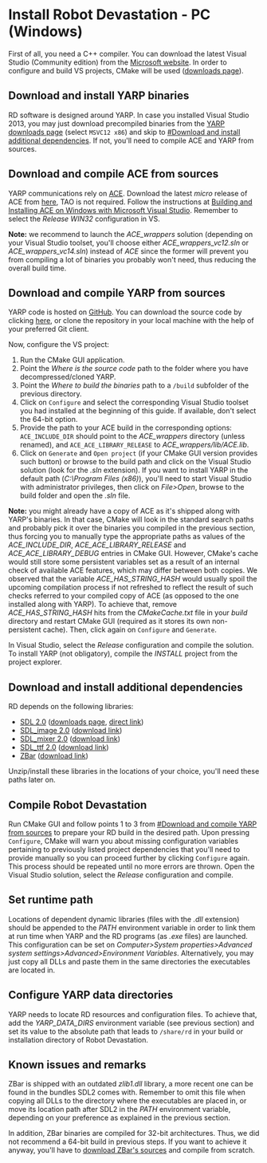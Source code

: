 # Install Robot Devastation - PC (Windows)

First of all, you need a C++ compiler. You can download the latest Visual Studio (Community edition) from the [Microsoft website](https://www.visualstudio.com/downloads/). In order to configure and build VS projects, CMake will be used ([downloads page](https://cmake.org/download/)).

## Download and install YARP binaries

RD software is designed around YARP. In case you installed Visual Studio 2013, you may just download precompiled binaries from the [YARP downloads page](http://www.yarp.it/installation_downloads.html) (select `MSVC12 x86`) and skip to [#Download and install additional dependencies](#download-and-install-additional-dependencies). If not, you'll need to compile ACE and YARP from sources.

## Download and compile ACE from sources

YARP communications rely on [ACE](http://www.cs.wustl.edu/~schmidt/ACE.html). Download the latest *micro* release of ACE from [here](http://download.dre.vanderbilt.edu/), TAO is not required. Follow the instructions at [Building and Installing ACE on Windows with Microsoft Visual Studio](http://www.dre.vanderbilt.edu/~schmidt/DOC_ROOT/ACE/ACE-INSTALL.html#msvc). Remember to select the *Release WIN32* configuration in VS.

**Note:** we recommend to launch the *ACE_wrappers* solution (depending on your Visual Studio toolset, you'll choose either *ACE_wrappers_vc12.sln* or *ACE_wrappers_vc14.sln*) instead of *ACE* since the former will prevent you from compiling a lot of binaries you probably won't need, thus reducing the overall build time.

## Download and compile YARP from sources

YARP code is hosted on [GitHub](https://github.com/robotology/yarp). You can download the source code by clicking [here](https://github.com/robotology/yarp/archive/master.zip), or clone the repository in your local machine with the help of your preferred Git client.

Now, configure the VS project:

1. Run the CMake GUI application.
2. Point the *Where is the source code* path to the folder where you have decompressed/cloned YARP.
3. Point the *Where to build the binaries* path to a `/build` subfolder of the previous directory.
4. Click on `Configure` and select the corresponding Visual Studio toolset you had installed at the beginning of this guide. If available, don't select the 64-bit option.
5. Provide the path to your ACE build in the corresponding options: `ACE_INCLUDE_DIR` should point to the *ACE_wrappers* directory (unless renamed), and `ACE_ACE_LIBRARY_RELEASE` to *ACE_wrappers/lib/ACE.lib*.
6. Click on `Generate` and `Open project` (if your CMake GUI version provides such button) or browse to the build path and click on the Visual Studio solution (look for the *.sln* extension). If you want to install YARP in the default path (*C:\Program Files (x86)*), you'll need to start Visual Studio with administrator privileges, then click on *File>Open*, browse to the build folder and open the *.sln* file.

**Note:** you might already have a copy of ACE as it's shipped along with YARP's binaries. In that case, CMake will look in the standard search paths and probably pick it over the binaries you compiled in the previous section, thus forcing you to manually type the appropriate paths as values of the *ACE_INCLUDE_DIR*, *ACE_ACE_LIBRARY_RELEASE* and *ACE_ACE_LIBRARY_DEBUG* entries in CMake GUI. However, CMake's cache would still store some persistent variables set as a result of an internal check of available ACE features, which may differ between both copies. We observed that the variable *ACE_HAS_STRING_HASH* would usually spoil the upcoming compilation process if not refreshed to reflect the result of such checks referred to your compiled copy of ACE (as opposed to the one installed along with YARP). To achieve that, remove *ACE_HAS_STRING_HASH* hits from the *CMakeCache.txt* file in your *build* directory and restart CMake GUI (required as it stores its own non-persistent cache). Then, click again on `Configure` and `Generate`.

In Visual Studio, select the *Release* configuration and compile the solution. To install YARP (not obligatory), compile the *INSTALL* project from the project explorer.

## Download and install additional dependencies

RD depends on the following libraries:
* [SDL 2.0](https://www.libsdl.org/index.php) ([downloads page](https://www.libsdl.org/download-2.0.php), [direct link](https://www.libsdl.org/release/SDL2-devel-2.0.5-VC.zip))
* [SDL_image 2.0](https://www.libsdl.org/projects/SDL_image/) ([download link](https://www.libsdl.org/projects/SDL_image/release/SDL2_image-devel-2.0.1-VC.zip))
* [SDL_mixer 2.0](https://www.libsdl.org/projects/SDL_mixer/) ([download link](https://www.libsdl.org/projects/SDL_mixer/release/SDL2_mixer-devel-2.0.1-VC.zip))
* [SDL_ttf 2.0](https://www.libsdl.org/projects/SDL_ttf/) ([download link](https://www.libsdl.org/projects/SDL_ttf/release/SDL2_ttf-devel-2.0.14-VC.zip))
* [ZBar](http://zbar.sourceforge.net/) ([download link](https://sourceforge.net/projects/zbar/files/latest/download))

Unzip/install these libraries in the locations of your choice, you'll need these paths later on.

## Compile Robot Devastation

Run CMake GUI and follow points 1 to 3 from [#Download and compile YARP from sources](#download-and-compile-yarp-from-sources) to prepare your RD build in the desired path. Upon pressing `Configure`, CMake will warn you about missing configuration variables pertaining to previously listed project dependencies that you'll need to provide manually so you can proceed further by clicking `Configure` again. This process should be repeated until no more errors are thrown. Open the Visual Studio solution, select the *Release* configuration and compile.

## Set runtime path

Locations of dependent dynamic libraries (files with the *.dll* extension) should be appended to the *PATH* environment variable in order to link them at run time when YARP and the RD programs (as *.exe* files) are launched. This configuration can be set on *Computer>System properties>Advanced system settings>Advanced>Environment Variables*. Alternatively, you may just copy all DLLs and paste them in the same directories the executables are located in.

## Configure YARP data directories

YARP needs to locate RD resources and configuration files. To achieve that, add the *YARP_DATA_DIRS* environment variable (see previous section) and set its value to the absolute path that leads to `/share/rd` in your build or installation directory of Robot Devastation.

## Known issues and remarks

ZBar is shipped with an outdated *zlib1.dll* library, a more recent one can be found in the bundles SDL2 comes with. Remember to omit this file when copying all DLLs to the directory where the executables are placed in, or move its location path after SDL2 in the *PATH* environment variable, depending on your preference as explained in the previous section.

In addition, ZBar binaries are compiled for 32-bit architectures. Thus, we did not recommend a 64-bit build in previous steps. If you want to achieve it anyway, you'll have to [download ZBar's sources](http://zbar.sourceforge.net/download.html) and compile from scratch. 
